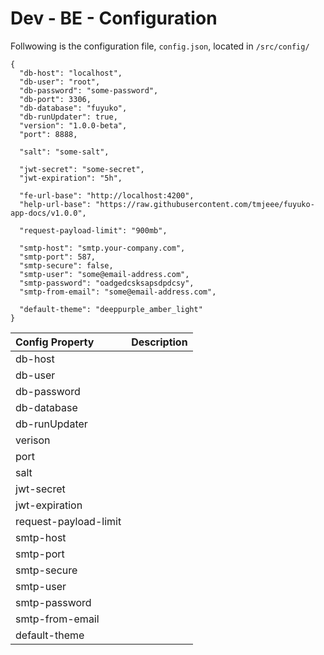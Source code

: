 # Dev - BE - Configuration

Follwowing is the configuration file, `config.json`,  located in `/src/config/`

```text
{
  "db-host": "localhost",
  "db-user": "root",
  "db-password": "some-password",
  "db-port": 3306,
  "db-database": "fuyuko",
  "db-runUpdater": true,
  "version": "1.0.0-beta",
  "port": 8888,

  "salt": "some-salt",

  "jwt-secret": "some-secret",
  "jwt-expiration": "5h",

  "fe-url-base": "http://localhost:4200",
  "help-url-base": "https://raw.githubusercontent.com/tmjeee/fuyuko-app-docs/v1.0.0",

  "request-payload-limit": "900mb",

  "smtp-host": "smtp.your-company.com",
  "smtp-port": 587,
  "smtp-secure": false,
  "smtp-user": "some@email-address.com",
  "smtp-password": "oadgedcsksapsdpdcsy",
  "smtp-from-email": "some@email-address.com",

  "default-theme": "deeppurple_amber_light"
}

```

| Config Property | Description |
| :--- | :--- |
| db-host |  |
| db-user |  |
| db-password |  |
| db-database |  |
| db-runUpdater |  |
| verison |  |
| port |  |
| salt |  |
| jwt-secret |  |
| jwt-expiration |  |
| request-payload-limit |  |
| smtp-host |  |
| smtp-port |  |
| smtp-secure |  |
| smtp-user |  |
| smtp-password |  |
| smtp-from-email |  |
| default-theme |  |

